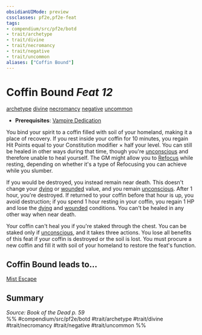 ```yaml
---
obsidianUIMode: preview
cssclasses: pf2e,pf2e-feat
tags:
- compendium/src/pf2e/botd
- trait/archetype
- trait/divine
- trait/necromancy
- trait/negative
- trait/uncommon
aliases: ["Coffin Bound"]
---
```

# Coffin Bound  *Feat 12*  
[archetype](rules/traits/archetype.md "Archetype Feat Trait")  [divine](rules/traits/divine.md "Divine Tradition Trait")  [necromancy](rules/traits/necromancy.md "Necromancy School Trait")  [negative](rules/traits/negative.md "Negative Energy & Element Trait")  [uncommon](rules/traits/uncommon.md "Uncommon Rarity Trait")  

- **Prerequisites**: [Vampire Dedication](compendium/feats/vampire-dedication-botd.md)

You bind your spirit to a coffin filled with soil of your homeland, making it a place of recovery. If you rest inside your coffin for 10 minutes, you regain Hit Points equal to your Constitution modifier × half your level. You can still be healed in other ways during that time, though you're [unconscious](rules/conditions.md#Unconscious) and therefore unable to heal yourself. The GM might allow you to [Refocus](rules/actions/refocus.md) while resting, depending on whether it's a type of Refocusing you can achieve while you slumber.

If you would be destroyed, you instead remain near death. This doesn't change your [dying](rules/conditions.md#Dying) or [wounded](rules/conditions.md#Wounded) value, and you remain [unconscious](rules/conditions.md#Unconscious). After 1 hour, you're destroyed. If returned to your coffin before that hour is up, you avoid destruction; if you spend 1 hour resting in your coffin, you regain 1 HP and lose the [dying](rules/conditions.md#Dying) and [wounded](rules/conditions.md#Wounded) conditions. You can't be healed in any other way when near death.

Your coffin can't heal you if you're staked through the chest. You can be staked only if [unconscious](rules/conditions.md#Unconscious), and it takes three actions. You lose all benefits of this feat if your coffin is destroyed or the soil is lost. You must procure a new coffin and fill it with soil of your homeland to restore the feat's function.

## Coffin Bound leads to...

[Mist Escape](compendium/feats/mist-escape-botd.md)

## Summary

*Source: Book of the Dead p. 59*  
%% #compendium/src/pf2e/botd #trait/archetype #trait/divine #trait/necromancy #trait/negative #trait/uncommon %%